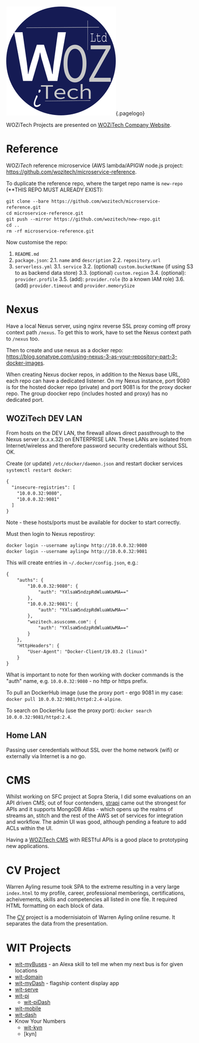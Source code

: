 ![Wiki Official Blue Circle](/uploads/corporate/wiki-official-blue-circle.png "Wiki Official Blue Circle"){.pagelogo}
<!-- TITLE: Projects -->

WOZiTech Projects are presented on [WOZiTech Company Website](http://www.wozitech-ltd.co.uk/projects.html).
# Reference
WOZ*iTech* reference microservice (AWS lambda/APIGW node.js project: https://github.com/wozitech/microservice-reference.

To duplicate the reference repo, where the target repo name is `new-repo` (**THIS REPO MUST ALREADY EXIST):
```
git clone --bare https://github.com/wozitech/microservice-reference.git
cd microservice-reference.git
git push --mirror https://github.com/wozitech/new-repo.git
cd ..
rm -rf microservice-reference.git
```

Now customise the repo:
1. `README.md`
2. `package.json`:
	2.1. `name` and `description`
	2.2. `repository.url`
3. `serverless.yml`
	3.1. `service`
	3.2. (optional) `custom.bucketName` (if using S3 to as backend data store)
	3.3. (optional) `custom.region`
	3.4. (optional): `provider.profile`
	3.5. (add): `provider.role` (to a known IAM role)
	3.6. (add) `provider.timeout` and `provider.memorySize`
	
# Nexus
Have a local Nexus server, using nginx reverse SSL proxy coming off proxy context path `/nexus`. To get this to work, have to set the Nexus context path to `/nexus` too.

Then to create and use nexus as a docker repo: https://blog.sonatype.com/using-nexus-3-as-your-repository-part-3-docker-images.

When creating Nexus docker repos, in addition to the Nexus base URL, each repo can have a dedicated listener. On my Nexus instance, port 9080 is for the hosted docker repo (private) and port 9081 is for the proxy docker repo. The group doocker repo (includes hosted and proxy) has no dedicated port.

## WOZiTech DEV LAN
From hosts on the DEV LAN, the firewall allows direct passthrough to the Nexus server (x.x.x.32)  on ENTERPRISE LAN. These LANs are isolated from Internet/wireless and therefore password security credentials without SSL OK.

Create (or update) `/etc/docker/daemon.json` and restart docker services `systemctl restart docker`:
```
{
  "insecure-registries": [
    "10.0.0.32:9080",
    "10.0.0.32:9081"
  ]
}
```

Note - these hosts/ports must be available for docker to start correctly.

Must then login to Nexus repostiroy:
```
docker login --username aylingw http://10.0.0.32:9080
docker login --username aylingw http://10.0.0.32:9081
```

This will create entries in `~/.docker/config.json`, e.g.:
```
{
	"auths": {
		"10.0.0.32:9080": {
			"auth": "YXlsaW5ndzpRdWluaWUwMA=="
		},
		"10.0.0.32:9081": {
			"auth": "YXlsaW5ndzpRdWluaWUwMA=="
		},
		"wozitech.asuscomm.com": {
			"auth": "YXlsaW5ndzpRdWluaWUwMA=="
		}
	},
	"HttpHeaders": {
		"User-Agent": "Docker-Client/19.03.2 (linux)"
	}
}
```

What is important to note for then working with docker commands is the "auth" name, e.g. `10.0.0.32:9080`  - no http or https prefix.

To pull an DockerHub image (use the proxy port - ergo 9081 in my case: `docker pull 10.0.0.32:9081/httpd:2.4-alpine`.

To search on DockerHu (use the proxy port): `docker search 10.0.0.32:9081/httpd:2.4`.

## Home LAN 
Passing user ceredentials without SSL over the home network (wifi) or externally via Internet is a no go.
# CMS
Whilst working on SFC project at Sopra Steria, I did some evaluations on an API driven CMS; out of four contenders, [strapi](https://strapi.io/) came out the strongest for APIs and it supports MongoDB Atlas - which opens up the realms of streams an, stitch and the rest of the AWS set of services for integration and workflow. The admin UI was good, although pending a feature to add ACLs within the UI.

Having a [WOZiTech CMS](/projects/cms) with RESTful APIs is a good place to prototyping new applications.

# CV Project
 Warren Ayling resume took SPA to the extreme resulting in a very large `index.html` to my profile, career, professional memberings, certifications, acheivements, skills and competencies all listed in one file. It required HTML formatting on each block of data.
 
 The [CV](/project/cv) project is a modernisiatoin of Warren Ayling online resume. It separates the data from the presentation.
# WIT Projects
* [wit-myBuses](/projects/wit-myBuses) - an Alexa skill to tell me when my next bus is for given locations
* [wit-domain](/projects/wit-domain)
* [wit-myDash](/projects/wit-myDash) - flagship content display app
* [wit-serve](/projects/wit-serve)
* [wit-pi](/projects/wit-pi)
	* [wit-piDash](/projects/wit-piDash)
* [wit-mobile](/projects/wit-mobile)
* [wit-dash](/projects/wit-dash)
* Know Your Numbers
	* [wit-kyn](/projects/wit-kyn)
	* [kyn]